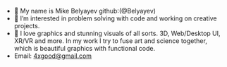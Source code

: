 - 👋 My name is Mike Belyayev github:(@Belyayev)
- 👀 I’m interested in problem solving with code and working on creative projects.
- 💞️ I love graphics and stunning visuals of all sorts. 3D, Web/Desktop UI, XR/VR and more. In my work I try to fuse art and science together, which is beautiful graphics with functional code.
- Email: 4xgood@gmail.com
